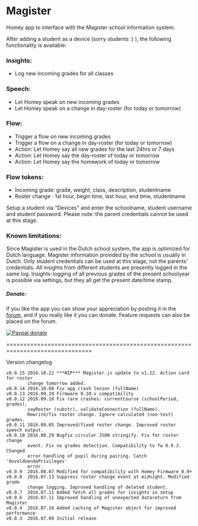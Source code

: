 # Magister #

Homey app to interface with the Magister school information system.

After adding a student as a device (sorry students :) ), the following
functionality is available:

### Insights: ###
- Log new incoming grades for all classes

### Speech: ###
- Let Homey speak on new incoming grades
- Let Homey speak on a change in day-roster (for today or tomorrow)

### Flow: ###
- Trigger a flow on new incoming grades
- Trigger a flow on a change in day-roster (for today or tomorrow)
- Action: Let Homey say all new grades for the last 24hrs or 7 days
- Action: Let Homey say the day-roster of today or tomorrow
- Action: Let Homey say the homework of today or tomorrow

### Flow tokens: ###
- Incoming grade: grade, weight, class, description, studentname
- Roster change : 1st hour, begin time, last hour, end time, studentname

Setup a student via "Devices" and enter the schoolname, student username and
student password. Please note: the parent credentials cannot be used at this stage.

### Known limitations: ###
Since Magister is used in the Dutch school system, the app is optimized for Dutch
language. Magister information provided by the school is usually in Dutch.
Only student credentials can be used at this stage, not the parents' credentials.
All insights from different students are presently logged in the same log.
Insights-logging of all previous grades of the present schoolyear is possible via
settings, but they all get the present date/time stamp.

##### Donate: #####

If you like the app you can show your appreciation by posting it in the [forum],
and if you really like it you can donate. Feature requests can also be placed on
the forum.

[![Paypal donate][pp-donate-image]][pp-donate-link]


===============================================================================

Version changelog
```
v0.0.15 2016.10.22 ***WIP*** Magister.js update to v1.22. Action card for roster
        change tomorrow added.
v0.0.14 2016.10.08 Fix app crash lesson (fullName)
v0.0.13 2016.09.29 Firmware 0.10.x compatibility
v0.0.12 2016.09.16 Fix rare crashes: currentCourse (schoolPeriod, grades),
        sayRoster (substr), validateConnection (fullName).
        Rewrite/fix roster change. Ignore calculated (non-test) grades.
v0.0.11 2016.09.05 Improved/fixed roster change. Improved roster speech output.
v0.0.10 2016.08.29 Bugfix circular JSON stringify. Fix for roster change
        event. Fix no grades detection. Compatibility to fw 0.9.3. Changed
        error handling of pupil during pairing. Catch 'OnvoldoendePrivileges'
        error.
v0.0.9  2016.08.07 Modified for compatibility with Homey Firmware 0.9+
v0.0.8  2016.07.13 Suppress roster change event at midnight. Modified grade
        change logging. Improved handling of deleted student.
v0.0.7  2016.07.11 Added fetch all grades for insights in setup
v0.0.6  2016.07.11 Improved handling of unexpected datareturn from Magister
v0.0.4  2016.07.10 Added caching of Magister object for improved performance
v0.0.3  2016.07.09 Initial release
```


[forum]: https://forum.athom.com/discussion/1716
[pp-donate-link]: https://www.paypal.com/cgi-bin/webscr?cmd=_s-xclick&hosted_button_id=YGTW25KRKEADE
[pp-donate-image]: https://www.paypalobjects.com/en_US/i/btn/btn_donate_SM.gif
